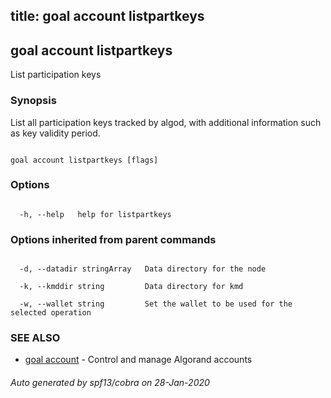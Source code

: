 title: goal account listpartkeys
---
## goal account listpartkeys



List participation keys



### Synopsis



List all participation keys tracked by algod, with additional information such as key validity period.



```

goal account listpartkeys [flags]

```



### Options



```

  -h, --help   help for listpartkeys

```



### Options inherited from parent commands



```

  -d, --datadir stringArray   Data directory for the node

  -k, --kmddir string         Data directory for kmd

  -w, --wallet string         Set the wallet to be used for the selected operation

```



### SEE ALSO



* [goal account](../../account/account/)	 - Control and manage Algorand accounts


###### Auto generated by spf13/cobra on 28-Jan-2020


